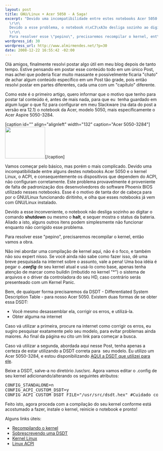 ```yaml
--- 
layout: post
title: GNU/Linux + Acer 5050 - A Saga!
excerpt: "Devido uma incompatibilidade entre estes notebooks Acer 5050 e o kernel Linux, o ACPI, e consequentemente alguns outros dispositivos, n\xC3\xA3o configuram corretamente. Este problema provavelmente \xC3\xA9 proveniente de falta de padroniza\xC3\xA7\xC3\xA3o dos desenvolvedores do software Phoenix BIOS. Esse \xC3\xA9 o motivo de tanta dor de cabe\xC3\xA7a nesses notebooks.\r\n\
  \r\n\
  Devido a esse problema, o notebook n\xC3\xA3o desliga sozinho ao digitar o comando shutdown ou mesmo o halt. Aliado a isto, alguns outros itens podem simplesmente n\xC3\xA3o funcionar enquanto n\xC3\xA3o corridigo esse problema.\r\n\
  \r\n\
  Para resolver esse \"pepino\", precisaremos recompilar o kernel, ent\xC3\xA3o vamos a obra."
wordpress_id: 30
wordpress_url: http://www.almirmendes.net/?p=30
date: 2008-12-22 16:55:42 -02:00
---
```

Olá amigos, finalmente resolvi postar algo útil em meu blog depois de tanto tempo. Estive pensando em postar esse conteúdo todo em um único Post, mas achei que poderia ficar muito massante e possívelmente ficaria "chato" de achar algum conteúdo específico em um Post tão grade, pois então resolvi postar em partes diferentes, cada uma com um "capítulo" diferente.

Como este é o primeiro artigo, quero informar que o motivo que tenho para postar tal conteúdo é, antes de mais nada, para que eu  tenha guardado em algum lugar o que fiz para configurar em meu Slackware (na data do post a versão era 12.1)  o notebook da Acer, modelo 5050, mais específicamente o Acer Aspire 5050-3284.

[caption id="" align="alignleft" width="132" caption="Acer 5050-3284"]<img title="Acer 5050-3289" src="http://www.eatec.com.br/fotos/notebooks/5050_p.jpg" alt="" width="132" height="104" />[/caption]

Vamos começar pelo básico, mas porém o mais complicado. Devido uma incompatibilidade entre alguns destes notebooks Acer 5050 e o kernel Linux, o ACPI, e consequentemente os dispositivos que dependem do ACPI, não configuram corretamente. Este problema provavelmente é proveniente de falta de padronização dos desenvolvedores do software Phoenix BIOS utilizado nesses notebooks. Esse é o motivo de tanta dor de cabeça para por o GNU/Linux funcionando diritinho, e olha que esses notebooks já vem com GNU/Linux instalado.

Devido a esse inconveniente, o notebook não desliga sozinho ao digitar o comando <strong>shutdown</strong> ou mesmo o <strong>halt</strong>, e sequer mostra o status da bateria. Aliado a isto, alguns outros itens podem simplesmente não funcionar enquanto não corrigido esse problema.

Para resolver esse "pepino", precisaremos recompilar o kernel, então vamos a obra.

Não irei abordar uma compilação de kernel aqui, não é o foco, e também não sou expert nisso. Se você ainda não sabe como fazer isso, dê uma breve pesquisada na internet sobre o assunto, vale a pena! Uma boa idéia é pegar o <strong><em>.config</em></strong> de seu kernel atual e usá-lo como base, apenas tenha atenção de marcar como buildin (imbutido no kernel "*") o sistema de arquivos e o driver da controladora do seu HD, caso contrário serás presenteado com um Kernel Panic.

Bem, de qualquer forma precisaremos da DSDT - Differentiated System Description Table -  para nosso Acer 5050. Existem duas formas de se obter essa DSDT:
<ul>
	<li>Você mesmo desassemblar ela, corrigir os erros, e utilizá-la.</li>
	<li>Obter alguma na internet</li>
</ul>
Caso vá utilizar a primeira, procure na internet como corrigir os erros, eu sugiro pesquisar exatamente pelo seu modelo, para evitar problemas ainda maiores. Ao final da página eu cito um link para começar a busca.

Caso vá utilizar a segunda, abordada aqui nesse Post, tenha apenas a certeza de estar utilizando a DSDT correta para  seu modelo. Eu utilizo um Acer 5050-3284, e estou disponibilizando <a href="http://www.almirmendes.net/downloads/dsdt.hex" target="_self">AQUI a DSDT que utilizei para ele</a>.

Beixe a DSDT, salve-a no diretório /usr/src. Agora vamos editar o .config de seu kernel adicionando/alterando os seguintes atributos:
<pre class="command">CONFIG_STANDALONE=n
CONFIG_ACPI_CUSTOM_DSDT=y
CONFIG_ACPI_CUSTOM_DSDT_FILE="/usr/src/dsdt.hex" #Cuidado com o Case-sensitive</pre>
Feito isto, agora proceda com a compilação do seu kernel conforme está acostumado a fazer, instale o kernel, reinicie o notebook e pronto!

Alguns links úteis:
<ul>
	<li><a href="http://www.dicas-l.com.br/dicas-l/20040710.php" target="_blank">Recompilando o kernel</a></li>
	<li><a href="http://www.lesswatts.org/projects/acpi/overridingDSDT.php" target="_blank">Sobrescrevendo uma DSDT</a></li>
	<li><a href="http://www.kernel.org" target="_blank">Kernel Linux</a></li>
	<li><a href="http://www.lesswatts.org/projects/acpi/index.php" target="_blank">Linux ACPI</a></li>
</ul>

